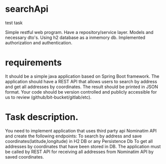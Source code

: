 # searchApi
test task

Simple restful web program.
Have a repository/service layer.
Models and necessary dto's.
Using h2 database as a inmemory db.
Implemented authorization and authentication.

# requirements 

It should be a simple java application based on Spring Boot framework.
 The application should have a REST API that allows users to search by address and get all addresses by coordinates. 
The result should be printed in JSON format.
 Your code should be version controlled and publicly accessible for us to review (github/bit-bucket/gitlab/etc).

# Task description.

You need to implement application that uses third party api Nominatim API and create the following endpoints:
To search by address and save coordinates(latitude,longitude) in H2 DB or any Persistence Db
To get all addresses by coordinates that have been stored in DB. The application must be called by REST API for receiving all addresses from Nominatim API  by saved coordinates.
